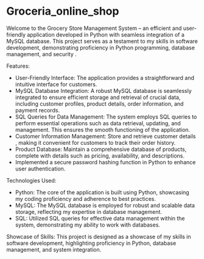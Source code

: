# Groceria_online_shop
Welcome to the Grocery Store Management System – an efficient and user-friendly application developed in Python with seamless integration of a MySQL database.
This project serves as a testament to my skills in software development, demonstrating proficiency in Python programming, database management, and security   .

Features:
* User-Friendly Interface: The application provides a straightforward and intuitive interface for  customers.
* MySQL Database Integration: A robust MySQL database is seamlessly integrated to ensure efficient storage and retrieval of crucial data, including customer profiles, product details, order information, and payment records.
* SQL Queries for Data Management: The system employs SQL queries to perform essential operations such as data retrieval, updating, and management. This ensures the smooth functioning of the application.
* Customer Information Management: Store and retrieve customer details , making it convenient for customers to track their order history.
* Product Database: Maintain a comprehensive database of products, complete with details such as pricing, availability, and descriptions.
* Implemented a secure password hashing function in Python to enhance user authentication.

Technologies Used:
* Python: The core of the application is built using Python, showcasing my coding proficiency and adherence to best practices.
* MySQL: The MySQL database is employed for robust and scalable data storage, reflecting my expertise in database management.
* SQL: Utilized SQL queries for effective data management within the system, demonstrating my ability to work with databases.

Showcase of Skills:
This project is designed as a showcase of my skills in software development, highlighting proficiency in Python, database management, and system integration.









